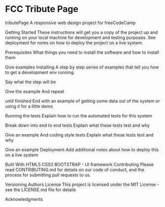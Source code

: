 # FCC Tribute Page
 
tributePage
A responsive web design project for freeCodeCamp

Getting Started
These instructions will get you a copy of the project up and running on your local machine for development and testing purposes. See deployment for notes on how to deploy the project on a live system.

Prerequisites
What things you need to install the software and how to install them

Give examples
Installing
A step by step series of examples that tell you how to get a development env running

Say what the step will be

Give the example
And repeat

until finished
End with an example of getting some data out of the system or using it for a little demo

Running the tests
Explain how to run the automated tests for this system

Break down into end to end tests
Explain what these tests test and why

Give an example
And coding style tests
Explain what these tests test and why

Give an example
Deployment
Add additional notes about how to deploy this on a live system

Built With
HTML5
CSS3
BOOTSTRAP - UI framework
Contributing
Please read CONTRIBUTING.md for details on our code of conduct, and the process for submitting pull requests to us.

Versioning
Authors
License
This project is licensed under the MIT License - see the LICENSE.md file for details

Acknowledgments
